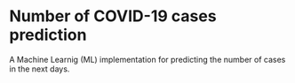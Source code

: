 # Number of COVID-19 cases prediction

A Machine Learnig (ML) implementation for predicting the number of cases in the next days. 
